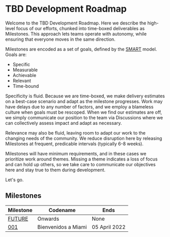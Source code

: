 # TBD Development Roadmap

Welcome to the TBD Development Roadmap. Here we describe the high-level focus of
our efforts, chunked into time-boxed deliverables as Milestones. This approach 
lets teams operate with autonomy, while ensuring that everyone moves in the 
same direction.

Milestones are encoded as a set of goals, defined by the 
[SMART](https://en.wikipedia.org/wiki/SMART_criteria) model. Goals are:

* Specific
* Measurable
* Achievable
* Relevant
* Time-bound

Specificity is fluid. Because we are time-boxed, we make delivery estimates on 
a best-case scenario and adapt as the milestone progresses. Work may have delays
due to any number of factors, and we employ a blameless culture when goals 
must be rescoped. When we find our estimates are off, we simply communicate 
our position to the team via Discussions where we can collectively assess impact
and adapt as necessary.

Relevance may also be fluid, leaving room to adapt our work to the changing 
needs of the community. We reduce disruption here by releasing Milestones at 
frequent, predicable intervals (typically 6-8 weeks).

Milestones will have minimum requirements, and in these cases we prioritize
work around themes. Missing a theme indicates a loss of focus and can hold up
others, so we take care to communicate our objectives here and stay true to them
during development.

Let's go.

## Milestones

| Milestone                               | Codename            | Ends          |
|-----------------------------------------|---------------------|---------------|
| [FUTURE](./milestones/MILESTONE_TBD.md) | Onwards             | None          |
| [001](./milestones/MILESTONE_001.md)    | Bienvenidos a Miami | 05 April 2022 |